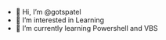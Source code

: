 - 👋 Hi, I’m @gotspatel
- 👀 I’m interested in Learning
- 🌱 I’m currently learning Powershell and VBS

<!---
gotspatel/gotspatel is a ✨ special ✨ repository because its `README.md` (this file) appears on your GitHub profile.
You can click the Preview link to take a look at your changes.
--->
